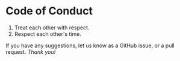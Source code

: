 # Code of Conduct

1. Treat each other with respect.
1. Respect each other's time.

If you have any suggestions, let us know as a GitHub issue, or a pull request. _Thank you!_
